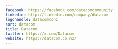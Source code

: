 ```yaml
---
facebook: https://facebook.com/datacomcommunity
linkedin: http://linkedin.com/company/datacom
logohandle: datacomconz
sort: datacom
title: Datacom
twitter: https://x.com/Datacom
website: https://datacom.co.nz/
---
```

